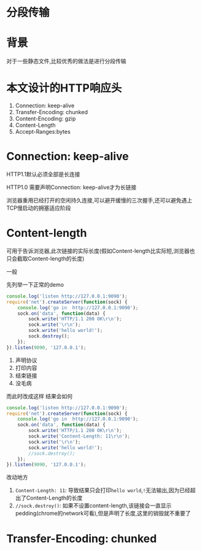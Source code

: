 # 分段传输

# 背景

对于一些静态文件,比较优秀的做法是进行分段传输

# 本文设计的HTTP响应头

1. Connection: keep-alive
2. Transfer-Encoding: chunked
3. Content-Encoding: gzip
4. Content-Length
5. Accept-Ranges:bytes

# Connection: keep-alive

HTTP1.1默认必须全部是长连接

HTTP1.0 需要声明Connection: keep-alive才为长链接

浏览器重用已经打开的空闲持久连接,可以避开缓慢的三次握手,还可以避免遇上TCP慢启动的拥塞适应阶段

# Content-length

可用于告诉浏览器,此次链接的实际长度(假如Content-length比实际短,浏览器也只会截取Content-length的长度)

一般

先列举一下正常的demo

```javascript
console.log('listen http://127.0.0.1:9090');
require('net').createServer(function(sock) {
    console.log('go in  http://127.0.0.1:9090');
    sock.on('data', function(data) {
        sock.write('HTTP/1.1 200 OK\r\n');
        sock.write('\r\n');
        sock.write('hello world!');
        sock.destroy();
    });
}).listen(9090, '127.0.0.1');
```
1. 声明协议
2. 打印内容
3. 结束链接
4. 没毛病

而此时改成这样 结果会如何

```javascript
console.log('listen http://127.0.0.1:9090');
require('net').createServer(function(sock) {
    console.log('go in  http://127.0.0.1:9090');
    sock.on('data', function(data) {
        sock.write('HTTP/1.1 200 OK\r\n');
        sock.write('Content-Length: 11\r\n');
        sock.write('\r\n');
        sock.write('hello world!');
        //sock.destroy();
    });
}).listen(9090, '127.0.0.1');
```

改动地方

1. `Content-Length: 11`: 导致结果只会打印`hello world`,`!`无法输出,因为已经超出了Content-Length的长度
2. `//sock.destroy()`:  如果不设置content-length,该链接会一直显示pedding(chrome的network可看),但是声明了长度,这里的销毁就不重要了

# Transfer-Encoding: chunked

